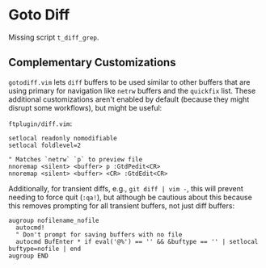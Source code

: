 # Goto Diff

Missing script `t_diff_grep`.

## Complementary Customizations

`gotodiff.vim` lets `diff` buffers to be used similar to other buffers that are using primary for navigation like `netrw` buffers and the `quickfix` list. These additional customizations aren't enabled by default (because they might disrupt some workflows), but might be useful:

`ftplugin/diff.vim`:
```
setlocal readonly nomodifiable
setlocal foldlevel=2

" Matches `netrw` `p` to preview file
nnoremap <silent> <buffer> p :GtdPedit<CR>
nnoremap <silent> <buffer> <CR> :GtdEdit<CR>
```

Additionally, for transient diffs, e.g., `git diff | vim -`, this will prevent needing to force quit (`:qa!`), but although be cautious about this because this removes prompting for all transient buffers, not just diff buffers:

```
augroup nofilename_nofile
  autocmd!
  " Don't prompt for saving buffers with no file
  autocmd BufEnter * if eval('@%') == '' && &buftype == '' | setlocal buftype=nofile | end
augroup END
```
